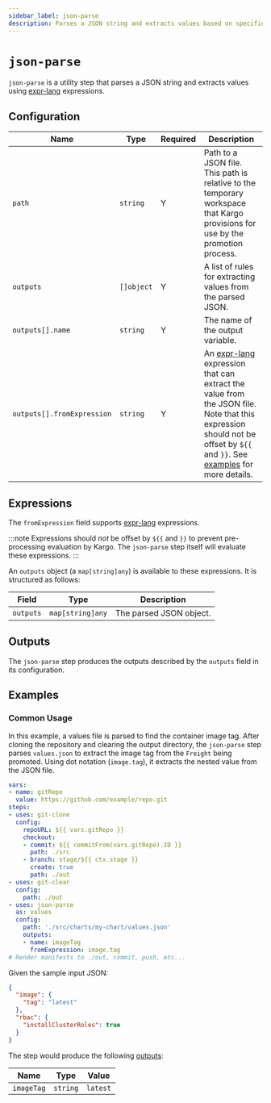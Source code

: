 ```yaml
---
sidebar_label: json-parse
description: Parses a JSON string and extracts values based on specified expressions.
---
```


# `json-parse`

`json-parse` is a utility step that parses a JSON string and extracts values
using [expr-lang] expressions.

## Configuration

| Name | Type | Required | Description |
|------|------|----------|-------------|
| `path` | `string` | Y | Path to a JSON file. This path is relative to the temporary workspace that Kargo provisions for use by the promotion process. |
| `outputs` | `[]object` | Y | A list of rules for extracting values from the parsed JSON. |
| `outputs[].name` | `string` | Y | The name of the output variable. |
| `outputs[].fromExpression` | `string` | Y | An [expr-lang] expression that can extract the value from the JSON file. Note that this expression should not be offset by `${{` and `}}`. See [examples](#examples) for more details. |

## Expressions

The `fromExpression` field supports [expr-lang] expressions.

:::note
Expressions should _not_ be offset by `${{` and `}}` to prevent pre-processing
evaluation by Kargo. The `json-parse` step itself will evaluate these
expressions.
:::

An `outputs` object (a `map[string]any`) is available to these expressions. It
is structured as follows:

| Field | Type | Description |
|-------|------|-------------|
| `outputs` | `map[string]any` | The parsed JSON object. |

## Outputs

The `json-parse` step produces the outputs described by the `outputs` field in
its configuration.

## Examples

### Common Usage

In this example, a values file is parsed to find the container image tag.
After cloning the repository and clearing the output directory, the `json-parse`
step parses `values.json` to extract the image tag from the `Freight` being
promoted. Using dot notation (`image.tag`), it extracts the nested value from
the JSON file.

```yaml
vars:
- name: gitRepo
  value: https://github.com/example/repo.git
steps:
- uses: git-clone
  config:
    repoURL: ${{ vars.gitRepo }}
    checkout:
    - commit: ${{ commitFrom(vars.gitRepo).ID }}
      path: ./src
    - branch: stage/${{ ctx.stage }}
      create: true
      path: ./out
- uses: git-clear
  config:
    path: ./out
- uses: json-parse
  as: values
  config:
    path: './src/charts/my-chart/values.json'
    outputs:
    - name: imageTag
      fromExpression: image.tag
# Render manifests to ./out, commit, push, etc...
```

Given the sample input JSON:

```json
{
  "image": {
    "tag": "latest"
  },
  "rbac": {
    "installClusterRoles": true
  }
}
```

The step would produce the following
[outputs](../15-promotion-templates.md#step-outputs):

| Name | Type | Value |
|------|------|-------|
| `imageTag` | `string` | `latest` |

[expr-lang]: https://expr-lang.org

